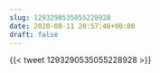 ```yaml
---
slug: 1293290535055228928
date: 2020-08-11 20:57:46+00:00
draft: false
---
```


{{< tweet 1293290535055228928 >}}
